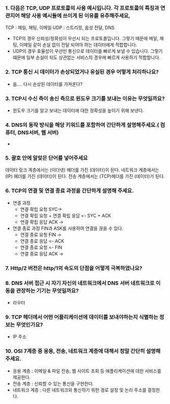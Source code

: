 ### 1. 다음은 TCP, UDP 프로토콜의 사용 예시입니다. 각 프로토콜의 특징과 연관지어 해당 사용 예시들에 쓰이게 된 이유를 유추해주세요,
TCP : 메일, 채팅, 이메일
UDP : 스트리밍, 음성 전달, DNS
- TCP의 경우 신뢰성/정확성이 우선시 되는 프로토콜입니다. 그렇기 때문에 메일, 채팅, 이메일 같이 손실 없이 전달 되어야 하는 데이터에게 적합합니다.
- UDP의 경우 효율성이 우선인 통신으로 데이터를 빠르게 보낼 수 있습니다. 그렇기 떄문에 일부 손실이 되도 상관없는 서비스의 경우에 빠르게 사용하기 적합합니다.

### 2. TCP 통신 시 데이터가 손상되었거나 유실된 경우 어떻게 처리하나요?
- 음.... 다시 손상된 데이터를 가져온다?

### 3. TCP시 수신 측이 송신 측으로 윈도우 크기를 보내는 이유는 무엇일까요?
- 윈도우 크기를 알고 보내는 데이터에 대한 정확성을 높이기 위해 보낸다. 

### 4. DNS의 동작 방식을 해당 키워드를 포함하여 간단하게 설명해주세요.( 컴퓨터, DNS서버, 웹 서버)
- 

### 5. 괄호 안에 알맞은 단어를 넣어주세요
데이터 링크 계층에서는 (이더넷) 헤더를 가진 (데이터)이 된다.
네트워크 계층에서는 (IP) 헤더를 가진 (데이터)이 된다.
전송 계층에서는 (TCP)헤더를 가진 (데이터)가 된다.


### 6. TCP의 연결 및 연결 종료 과정을 간단하게 설명해 주세요.
- 연결 과정
    - 연결 확립 요청 SYC-> 
    - 연결 확립 요청 + 연결 확립 응답 <- SYC + ACK
    - 연결 확립 응답 ACK ->
- 연결 종료 과정
    FIN과 ASK를 사용하여 연결을 끊을 수 있다.
    - 연결 종료 요청 FIN ->
    - 연결 종료 응답 <- ACK
    - 연결 종료 요청 <- FIN
    - 연결 종료 응답 ACK ->

### 7. Http/2 버전은 http/1의 속도의 단점을 어떻게 극복하였나요?

### 8. DNS 서버 접근 시 자기 자신의 네트워크에서 DNS 서버 네트워크로 이동을 관장하는 기기는 무엇일까요?
- 라우터

### 9. TCP 헤더에서 어떤 어플리케이션에 데이터를 보내야하는지 식별하는 정보는 무엇인가요?
- IP 주소

### 10. OSI 7계층 중 응용, 전송, 네트워크 계층에 대해서 정말 간단히 설명해 주세요. 
- 응용 계층 : 이메일 & 파일 전송, 웹 사이트 조회 등 애플리케이션에 대한 서비스를 제공한다.
- 전송 계층 : 신뢰할 수 있는 통신을 구현한다.
- 네트워크 계층 : 다른 네트워크와 통신하기 위한 경로 설정 및 논리 주소를 결정한다.
